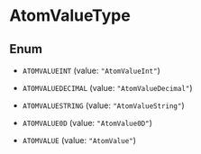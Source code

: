 

# AtomValueType

## Enum


* `ATOMVALUEINT` (value: `"AtomValueInt"`)

* `ATOMVALUEDECIMAL` (value: `"AtomValueDecimal"`)

* `ATOMVALUESTRING` (value: `"AtomValueString"`)

* `ATOMVALUE0D` (value: `"AtomValue0D"`)

* `ATOMVALUE` (value: `"AtomValue"`)



